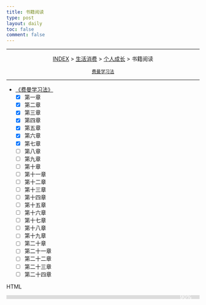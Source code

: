 ```yaml
---
title: 书籍阅读
type: post
layout: daily
toc: false
comment: false
---
```

<style>
.process-bar {
    width: 100%;
    background-color: #ddd;
}
.skills {
    text-align: right;
    padding-right: 20px;
    line-height: 10px;
    color: white;
}
.process {
    width: 80%; 
    background-color: #2196F3;
}
</style>

---
<span><center>[INDEX](/gknows/index) > [生活消费](/gknows/生活消费) > [个人成长](/gknows/个人成长) > 书籍阅读</center></span>

<small><center>[费曼学习法](/gknows/费曼学习法)</center></small>

---
- [《费曼学习法》](/gknows/费曼学习法)
  - [X] 第一章
  - [X] 第二章
  - [X] 第三章
  - [X] 第四章
  - [X]  第五章
  - [X] 第六章
  - [X] 第七章
  - [ ] 第八章
  - [ ] 第九章
  - [ ] 第十章
  - [ ] 第十一章
  - [ ] 第十二章
  - [ ] 第十三章
  - [ ] 第十四章
  - [ ] 第十五章
  - [ ] 第十六章
  - [ ] 第十七章
  - [ ] 第十八章
  - [ ] 第十九章
  - [ ] 第二十章
  - [ ] 第二十一章
  - [ ] 第二十二章
  - [ ] 第二十三章
  - [ ] 第二十四章

<p>HTML</p>
<div class="process-bar">
  <div class="skills html">90%</div>
</div>
